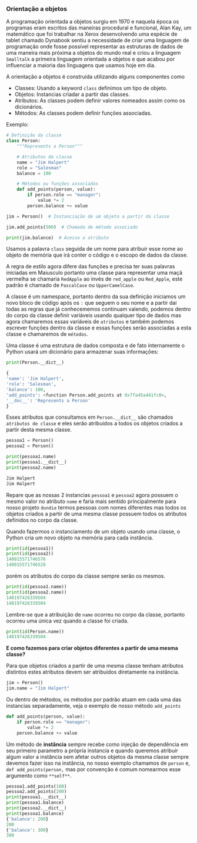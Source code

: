 ### Orientação a objetos

A programação orientada a objetos surgiu em 1970 e naquela época os programas
eram escritos das maneiras procedural e funcional, Alan Kay, um matemático
que foi trabalhar na Xerox desenvolvendo uma espécie de tablet chamado Dynabook
sentiu a necessidade de criar uma linguagem de programação onde fosse possível
representar as estruturas de dados de uma maneira mais próxima a objetos do
mundo real e criou a linguagem `Smalltalk` a primeira linguagem orientada a 
objetos e que acabou por influenciar a maioria das linguagens que usamos hoje
em dia.

A orientação a objetos é construida utilizando alguns componentes como

- Classes: Usando a keyword `class` definimos um tipo de objeto.
- Objetos: Instancias criadar a partir das classes.
- Atributos: As classes podem definir valores nomeados assim como os dicionários.
- Métodos:  As classes podem definir funções associadas.

Exemplo:

```py
# Definição da classe
class Person:  
    """Represents a Person"""

    # Atributos da classe
    name = "Jim Halpert"  
    role = "Salesman"
    balance = 100

    # Métodos ou funções associadas
    def add_points(person, value):
        if person.role == "manager":
            value *= 2
        person.balance += value

jim = Person()  # Instanciação de um objeto a partir da classe

jim.add_points(500)  # Chamada de método associado

print(jim.balance)  # Acesso a atributo
```

Usamos a palavra `class` seguida de um nome para atribuir esse nome ao objeto
de memória que irá conter o código e o escopo de dados da classe.

A regra de estilo agora difere das funções e precisa ter suas palavras iniciadas
 em Maiusculo portanto uma classe para representar uma maçã vermelha se chamaria
 `RedApple` ao invés de `red_apple` ou `Red_Apple`, este padrão é chamado de 
 `PascalCase` ou `UpperCamelCase`.

A classe é um namespace, portanto dentro da sua definição iniciamos um novo 
bloco de código após os `:` que seguem o seu nome e a partir dai todas as 
regras que já conhecememos continuam valendo, podemos dentro do corpo da classe
definir variáveis usando qualquer tipo de dados mas agora chamaremos essas
variáveis de `atributos` e também podemos escrever funções dentro da classe
e essas funções serão associadas a esta classe e chamaremos de `métodos`.

Uma classe é uma estrutura de dados composta e de fato internamente o Python
usará um dicionário para armazenar suas informações:

```py
print(Person.__dict__)
```
```py
{
'name': 'Jim Halpert', 
'role': 'Salesman', 
'balance': 100, 
'add_points': <function Person.add_points at 0x7fa45a441fc0>, 
'__doc__': 'Represents a Person'
}
```

Esses atributos que consultamos em `Person.__dict__` são chamados `atributos de classe`
e eles serão atribuidos a todos os objetos criados a partir desta mesma classe.

```py
pessoa1 = Person()
pessoa2 = Person()

print(pessoa1.name)
print(pessoa1.__dict__)
print(pessoa2.name)
```
```py
Jim Halpert
Jim Halpert
```

Repare que as nossas 2 instancias `pessoa1` e `pessoa2` agora possuem o mesmo
valor no atributo `nome` e faria mais sentido principalmente para nosso projeto
`dundie` termos pessoas com nomes diferentes mas todos os objetos criados
a partir de uma mesma classe possuem todos os atributos definidos no corpo da
classe.

Quando fazermos o instanciamento de um objeto usando uma classe, o Python cria
um novo objeto na memória para cada instância.

```py
print(id(pessoa1))
print(id(pessoa2))
140015571746576
140015571746528
```

porém os atributos do corpo da classe
sempre serão os mesmos.

```py
print(id(pessoa1.name))
print(id(pessoa2.name))
140197426339504
140197426339504
```

Lembre-se que a atribuição de `name` ocorreu no corpo da classe, portanto 
ocorreu uma única vez quando a classe foi criada.

```py
print(id(Person.name))
140197426339504
```

**E como fazemos para criar objetos diferentes a partir de uma mesma classe?**

Para que objetos criados a partir de uma mesma classe tenham atributos distintos
estes atributos devem ser atribuidos diretamente na instância.

```py
jim = Person()
jim.name = "Jim Halpert"
```

Ou dentro de métodos, os métodos por padrão atuam em cada uma das instancias separadamente, veja o exemplo de nosso método
`add_points`

```py
def add_points(person, value):
    if person.role == "manager":
        value *= 2
    person.balance += value
```

Um método de **instância** sempre recebe como injeção de dependência em seu
primeiro parametro a própria instancia e quando queremos atribuir algum valor
a instância sem afetar outros objetos da mesma classe sempre devemos fazer isso
na instância, no nosso exemplo chamamos de `person` e, `def add_points(person,`
mas por convenção é comum nomearmos esse argumento como `**self**`.

```py
pessoa1.add_points(100)
pessoa2.add_points(200)
print(pessoa1.__dict__)
print(pessoa1.balance)
print(pessoa2.__dict__)
print(pessoa1.balance)
{'balance': 200}
200
{'balance': 300}
300
```
